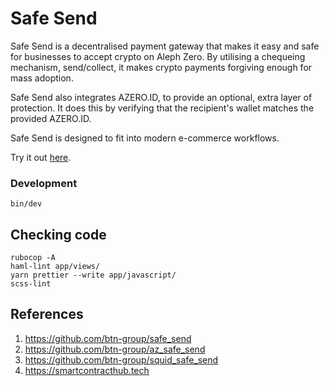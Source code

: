 # Safe Send

Safe Send is a decentralised payment gateway that makes it easy and safe for businesses to accept crypto on Aleph Zero. By utilising a chequeing mechanism, send/collect, it makes crypto payments forgiving enough for mass adoption.

Safe Send also integrates AZERO.ID, to provide an optional, extra layer of protection. It does this by verifying that the recipient's wallet matches the provided AZERO.ID.

Safe Send is designed to fit into modern e-commerce workflows.

Try it out [here](https://safe-send-1b21f69f1e42.herokuapp.com/).

### Development

```
bin/dev
```

## Checking code
```
rubocop -A
haml-lint app/views/
yarn prettier --write app/javascript/
scss-lint
```

## References

1. https://github.com/btn-group/safe_send
2. https://github.com/btn-group/az_safe_send
3. https://github.com/btn-group/squid_safe_send
4. https://smartcontracthub.tech
